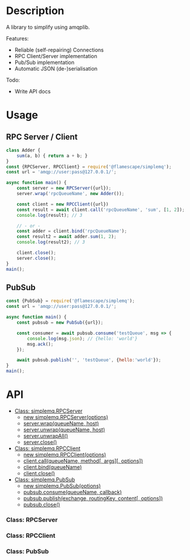 # Description

A library to simplify using amqplib.

Features:
- Reliable (self-repairing) Connections
- RPC Client/Server implementation
- Pub/Sub implementation
- Automatic JSON (de-)serialisation

Todo:
- Write API docs

# Usage

## RPC Server / Client

```js
class Adder {
    sum(a, b) { return a + b; }
}
const {RPCServer, RPCClient} = require('@flamescape/simplemq');
const url = 'amqp://user:pass@127.0.0.1/';

async function main() {
    const server = new RPCServer({url});
    server.wrap('rpcQueueName', new Adder());

    const client = new RPCClient({url})
    const result = await client.call('rpcQueueName', 'sum', [1, 2]);
    console.log(result); // 3

    // - or -
    const adder = client.bind('rpcQueueName');
    const result2 = await adder.sum(1, 2);
    console.log(result2); // 3

    client.close();
    server.close();
}
main();
```

## PubSub

```js
const {PubSub} = require('@flamescape/simplemq');
const url = 'amqp://user:pass@127.0.0.1/';

async function main() {
    const pubsub = new PubSub({url});

    const consumer = await pubsub.consume('testQueue', msg => {
        console.log(msg.json); // {hello: 'world'}
        msg.ack();
    });

    await pubsub.publish('', 'testQueue', {hello:'world'});
}
main();
```

# API

- [Class: simplemq.RPCServer](#class-rpcserver)
  - [new simplemq.RPCServer(options)](#new-simplemqrpcserveroptions)
  - [server.wrap(queueName, host)](#serverwrap)
  - [server.unwrap(queueName, host)](#serverunwrap)
  - [server.unwrapAll()](#serverunwrapAll)
  - [server.close()](#serverclose)
- [Class: simplemq.RPCClient](#class-rpcclient)
  - [new simplemq.RPCClient(options)](#new-simplemqrpcclientoptions)
  - [client.call(queueName, method[, args][, options])](#clientcall)
  - [client.bind(queueName)](#clientbind)
  - [client.close()](#clientclose)
- [Class: simplemq.PubSub](#class-pubsub)
  - [new simplemq.PubSub(options)](#new-simplemqpubsuboptions)
  - [pubsub.consume(queueName, callback)](#pubsubconsume)
  - [pubsub.publish(exchange, routingKey, content[, options])](#pubsubpublish)
  - [pubsub.close()](#[pubsubclose)

### Class: RPCServer

### Class: RPCClient

### Class: PubSub

